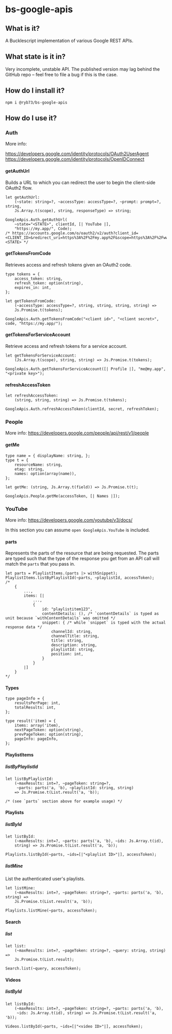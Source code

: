 # bs-google-apis

## What is it?
A Bucklescript implementation of various Google REST APIs.

## What state is it in?
Very incomplete, unstable API. The published version may lag behind the GitHub repo – feel free to file a bug if this is the case.

## How do I install it?

```
npm i @ryb73/bs-google-apis
```

## How do I use it?

### Auth

More info:

https://developers.google.com/identity/protocols/OAuth2UserAgent
https://developers.google.com/identity/protocols/OpenIDConnect

#### getAuthUrl
Builds a URL to which you can redirect the user to begin the client-side OAuth2 flow.
```reason
let getAuthUrl:
    (~state: string=?, ~accessType: accessType=?, ~prompt: prompt=?, string,
    Js.Array.t(scope), string, responseType) => string;

GoogleApis.Auth.getAuthUrl(
    ~state="<STATE>", clientId, [| YouTube |],
    "https://my.app/", Code);
/* https://accounts.google.com/o/oauth2/v2/auth?client_id=<CLIENT_ID>&redirect_uri=https%3A%2F%2Fmy.app%2F&scope=https%3A%2F%2Fwww.googleapis.com%2Fauth%2Fyoutube&response_type=code&state=<STATE> */
```

#### getTokensFromCode
Retrieves access and refresh tokens given an OAuth2 code.
```reason
type tokens = {
    access_token: string,
    refresh_token: option(string),
    expires_in: int,
};

let getTokensFromCode:
    (~accessType: accessType=?, string, string, string, string) =>
    Js.Promise.t(tokens);

GoogleApis.Auth.getTokensFromCode("<client id>", "<client secret>", code, "https://my.app/");
```

#### getTokensForServiceAccount
Retrieve access and refresh tokens for a service account.
```reason
let getTokensForServiceAccount:
    (Js.Array.t(scope), string, string) => Js.Promise.t(tokens);

GoogleApis.Auth.getTokensForServiceAccount([| Profile |], "me@my.app", "<private key>");
```

#### refreshAccessToken

```reason
let refreshAccessToken:
    (string, string, string) => Js.Promise.t(tokens);

GoogleApis.Auth.refreshAccessToken(clientId, secret, refreshToken);
```

### People

More info: https://developers.google.com/people/api/rest/v1/people

#### getMe

```reason
type name = { displayName: string, };
type t = {
    resourceName: string,
    etag: string,
    names: option(array(name)),
};

let getMe: (string, Js.Array.t(field)) => Js.Promise.t(t);

GoogleApis.People.getMe(accessToken, [| Names |]);
```


### YouTube

More info: https://developers.google.com/youtube/v3/docs/

In this section you can assume `open GoogleApis.YouTube` is included.

#### parts

Represents the parts of the resource that are being requested. The parts are typed such that the type of the response you get from an API call will match the `parts` that you pass in.

```reason
let parts = PlaylistItems.(parts |> withSnippet);
PlaylistItems.listByPlaylistId(~parts, ~playlistId, accessToken);
/*
    {
        ...,
        items: [|
            ...,
            {
                id: "playlistitem123",
                contentDetails: (), /* `contentDetails` is typed as unit because `withContentDetails` was omitted */
                snippet: { /* while `snippet` is typed with the actual response data */
                    channelId: string,
                    channelTitle: string,
                    title: string,
                    description: string,
                    playlistId: string,
                    position: int,
                }
            }
        |]
    }
*/
```

#### Types

```reason
type pageInfo = {
    resultsPerPage: int,
    totalResults: int,
};

type result('item) = {
    items: array('item),
    nextPageToken: option(string),
    prevPageToken: option(string),
    pageInfo: pageInfo,
};
```

#### PlaylistItems

##### listByPlaylistId

```reason
let listByPlaylistId:
    (~maxResults: int=?, ~pageToken: string=?,
     ~parts: parts('a, 'b), ~playlistId: string, string)
    => Js.Promise.t(List.result('a, 'b));

/* (see `parts` section above for example usage) */
```

#### Playlists

##### listById

```reason
let listById:
    (~maxResults: int=?, ~parts: parts('a, 'b), ~ids: Js.Array.t(id),
    string) => Js.Promise.t(List.result('a, 'b));

Playlists.listById(~parts, ~ids=[|"<playlist ID>"|], accessToken);
```

##### listMine

List the authenticated user's playlists.

```reason
let listMine:
    (~maxResults: int=?, ~pageToken: string=?, ~parts: parts('a, 'b), string) =>
    Js.Promise.t(List.result('a, 'b));

Playlists.listMine(~parts, accessToken);
```

#### Search

##### list
```reason
let list:
    (~maxResults: int=?, ~pageToken: string=?, ~query: string, string) =>
    Js.Promise.t(List.result);

Search.list(~query, accessToken);
```

#### Videos

##### listById
```reason
let listById:
    (~maxResults: int=?, ~pageToken: string=?, ~parts: parts('a, 'b),
     ~ids: Js.Array.t(id), string) => Js.Promise.t(List.result('a, 'b));

Videos.listById(~parts, ~ids=[|"<video ID>"|], accessToken);
```
